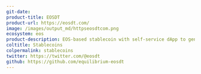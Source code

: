 ```yaml
---
git-date: 
product-title: EOSDT
product-url: https://eosdt.com/
image: /images/output_md/httpseosdtcom.png
ecosystem: eos
product-description: EOS-based stablecoin with self-service dApp to generate stablecoins against crypto collateral and to manage existing user positions.
coltitle: Stablecoins
colpermalink: stablecoins
twitter: https://twitter.com/@eosdt
github: https://github.com/equilibrium-eosdt
---
```

